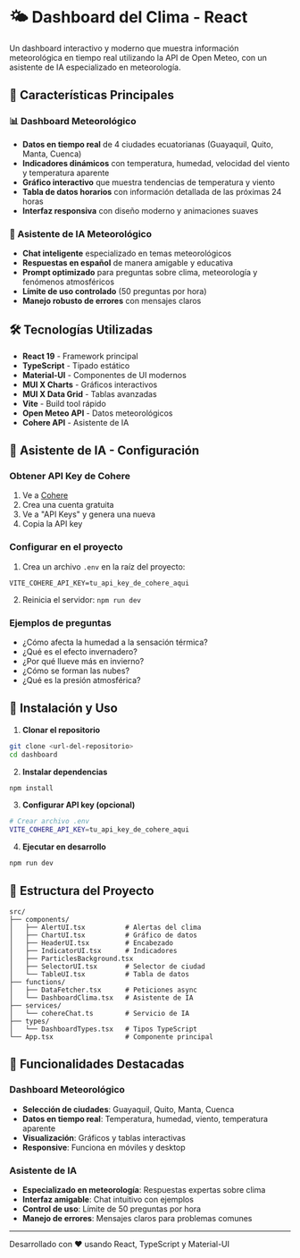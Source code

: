 # 🌤️ Dashboard del Clima - React

Un dashboard interactivo y moderno que muestra información meteorológica en tiempo real utilizando la API de Open Meteo, con un asistente de IA especializado en meteorología.

## 🚀 Características Principales

### 📊 Dashboard Meteorológico
- **Datos en tiempo real** de 4 ciudades ecuatorianas (Guayaquil, Quito, Manta, Cuenca)
- **Indicadores dinámicos** con temperatura, humedad, velocidad del viento y temperatura aparente
- **Gráfico interactivo** que muestra tendencias de temperatura y viento
- **Tabla de datos horarios** con información detallada de las próximas 24 horas
- **Interfaz responsiva** con diseño moderno y animaciones suaves

### 🤖 Asistente de IA Meteorológico
- **Chat inteligente** especializado en temas meteorológicos
- **Respuestas en español** de manera amigable y educativa
- **Prompt optimizado** para preguntas sobre clima, meteorología y fenómenos atmosféricos
- **Límite de uso controlado** (50 preguntas por hora)
- **Manejo robusto de errores** con mensajes claros

## 🛠️ Tecnologías Utilizadas

- **React 19** - Framework principal
- **TypeScript** - Tipado estático
- **Material-UI** - Componentes de UI modernos
- **MUI X Charts** - Gráficos interactivos
- **MUI X Data Grid** - Tablas avanzadas
- **Vite** - Build tool rápido
- **Open Meteo API** - Datos meteorológicos
- **Cohere API** - Asistente de IA

## 🤖 Asistente de IA - Configuración

### Obtener API Key de Cohere
1. Ve a [Cohere](https://cohere.com/)
2. Crea una cuenta gratuita
3. Ve a "API Keys" y genera una nueva
4. Copia la API key

### Configurar en el proyecto
1. Crea un archivo `.env` en la raíz del proyecto:
```env
VITE_COHERE_API_KEY=tu_api_key_de_cohere_aqui
```
2. Reinicia el servidor: `npm run dev`

### Ejemplos de preguntas
- ¿Cómo afecta la humedad a la sensación térmica?
- ¿Qué es el efecto invernadero?
- ¿Por qué llueve más en invierno?
- ¿Cómo se forman las nubes?
- ¿Qué es la presión atmosférica?

## 🚀 Instalación y Uso

1. **Clonar el repositorio**
```bash
git clone <url-del-repositorio>
cd dashboard
```

2. **Instalar dependencias**
```bash
npm install
```

3. **Configurar API key (opcional)**
```bash
# Crear archivo .env
VITE_COHERE_API_KEY=tu_api_key_de_cohere_aqui
```

4. **Ejecutar en desarrollo**
```bash
npm run dev
```

## 📁 Estructura del Proyecto

```
src/
├── components/
│   ├── AlertUI.tsx          # Alertas del clima
│   ├── ChartUI.tsx          # Gráfico de datos
│   ├── HeaderUI.tsx         # Encabezado
│   ├── IndicatorUI.tsx      # Indicadores
│   ├── ParticlesBackground.tsx
│   ├── SelectorUI.tsx       # Selector de ciudad
│   └── TableUI.tsx          # Tabla de datos
├── functions/
│   ├── DataFetcher.tsx      # Peticiones async
│   └── DashboardClima.tsx   # Asistente de IA
├── services/
│   └── cohereChat.ts        # Servicio de IA
├── types/
│   └── DashboardTypes.tsx   # Tipos TypeScript
└── App.tsx                  # Componente principal
```

## 🎯 Funcionalidades Destacadas

### Dashboard Meteorológico
- **Selección de ciudades**: Guayaquil, Quito, Manta, Cuenca
- **Datos en tiempo real**: Temperatura, humedad, viento, temperatura aparente
- **Visualización**: Gráficos y tablas interactivas
- **Responsive**: Funciona en móviles y desktop

### Asistente de IA
- **Especializado en meteorología**: Respuestas expertas sobre clima
- **Interfaz amigable**: Chat intuitivo con ejemplos
- **Control de uso**: Límite de 50 preguntas por hora
- **Manejo de errores**: Mensajes claros para problemas comunes

---

Desarrollado con ❤️ usando React, TypeScript y Material-UI
